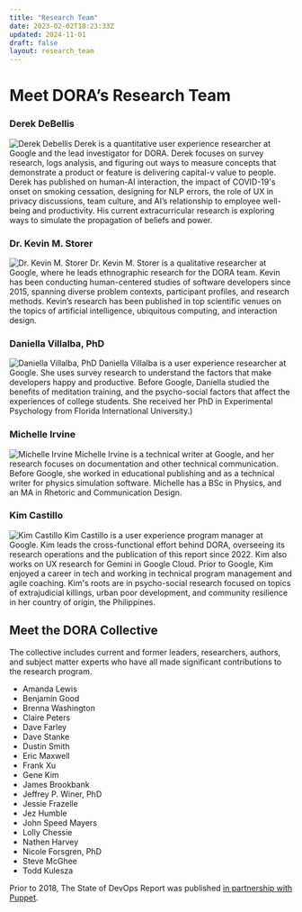 ```yaml
---
title: "Research Team"
date: 2023-02-02T18:23:33Z
updated: 2024-11-01
draft: false
layout: research_team
---
```


# Meet DORA’s Research Team

### Derek DeBellis
![Derek Debellis](/img/headshots/derek-debellis.jpeg)
Derek is a quantitative user experience researcher at Google and the lead investigator for DORA.
Derek focuses on survey research, logs analysis, and figuring out ways to measure concepts that
demonstrate a product or feature is delivering capital-v value to people. Derek has published on
human-AI interaction, the impact of COVID-19's onset on smoking cessation, designing for NLP
errors, the role of UX in privacy discussions, team culture, and AI’s relationship to employee
well-being and productivity. His current extracurricular research is exploring ways to simulate
the propagation of beliefs and power.

### Dr. Kevin M. Storer
![Dr. Kevin M. Storer](/img/headshots/kevin-storer.jpeg)
Dr. Kevin M. Storer is a qualitative researcher at Google, where he leads ethnographic research for
the DORA team. Kevin has been conducting human-centered studies of software developers since 2015,
spanning diverse problem contexts, participant profiles, and research methods. Kevin’s research has
been published in top scientific venues on the topics of artificial intelligence, ubiquitous
computing, and interaction design.

### Daniella Villalba, PhD
![Daniella Villalba, PhD](/img/headshots/daniella-villalba.jpeg)
Daniella Villalba is a user experience researcher at Google. She uses survey research to understand
the factors that make developers happy and productive. Before Google, Daniella studied the benefits
of meditation training, and the psycho-social factors that affect the experiences of college
students. She received her PhD in Experimental Psychology from Florida International University.)

### Michelle Irvine
![Michelle Irvine](/img/headshots/michelle-irvine.jpeg)
Michelle Irvine is a technical writer at Google, and her research focuses on documentation and
other technical communication. Before Google, she worked in educational publishing and as a
technical writer for physics simulation software. Michelle has a BSc in Physics, and an MA in
Rhetoric and Communication Design.

### Kim Castillo
![Kim Castillo](/img/headshots/kim-castillo.jpeg)
Kim Castillo is a user experience program manager at Google. Kim leads the cross-functional effort
behind DORA, overseeing its research operations and the publication of this report since 2022. Kim
also works on UX research for Gemini in Google Cloud. Prior to Google, Kim enjoyed a career in tech
and working in technical program management and agile coaching. Kim's roots are in psycho-social
research focused on topics of extrajudicial killings, urban poor development, and community
resilience in her country of origin, the Philippines.

## Meet the DORA Collective
The collective includes current and former leaders, researchers, authors, and subject matter experts who have all made significant contributions to the research program.

  - Amanda Lewis
  - Benjamin Good
  - Brenna Washington
  - Claire Peters
  - Dave Farley
  - Dave Stanke
  - Dustin Smith
  - Eric Maxwell
  - Frank Xu
  - Gene Kim
  - James Brookbank
  - Jeffrey P. Winer, PhD
  - Jessie Frazelle
  - Jez Humble
  - John Speed Mayers
  - Lolly Chessie
  - Nathen Harvey
  - Nicole Forsgren, PhD
  - Steve McGhee
  - Todd Kulesza

Prior to 2018, The State of DevOps Report was published [in partnership with Puppet](https://www.puppet.com/resources/history-of-devops-reports).
